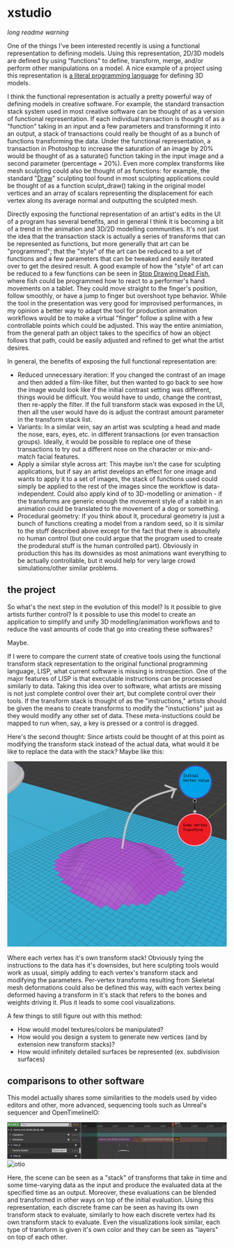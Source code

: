 # xstudio
*long readme warning*

One of the things I've been interested recently is using a functional representation to defining models. Using this representation, 2D/3D models are
defined by using "functions" to define, transform, merge, and/or perform other manipulations on a model. A nice example of a project using this
representation is [a literal programming language](https://www.mattkeeter.com/projects/kokopelli/) for defining 3D models. 

I think the functional representation is actually a pretty powerful way of defining models in creative software. For example, the standard
transaction stack system used in most creative software can be thought of as a version of functional representation. If each individual 
transaction is thought of as a "function" taking in an input and a few parameters and transforming it into an output, a stack of transactions could
really be thought of as a bunch of functions transforming the data. Under the functional representation, a transaction in Photoshop to increase the saturation of 
an image by 20% would be thought of as a saturate() function taking in the input image and a second parameter (percentage = 20%). Even more 
complex transforms like mesh sculpting could also be thought of as functions: for example, the standard 
"[Draw](https://docs.blender.org/manual/en/latest/sculpt_paint/sculpting/tools/draw.html)" sculpting tool  found in most sculpting applications 
could be thought of as a function sculpt_draw() taking in the original model vertices and an array of scalars representing the displacement for each 
vertex along its average normal and outputting the sculpted mesh.

Directly exposing the functional representation of an artist's edits in the UI of a program has several benefits, and in general I think it 
is becoming a bit of a trend in the animation and 3D/2D modelling communities. It's not just the idea that the transaction stack is actually a
series of transforms that can be represented as functions, but more generally that art can be "programmed"; that the "style" of the art can be 
reduced to a set of functions and a few parameters that can be tweaked and easily iterated over to get the desired result. A good example of 
how the "style" of art can be reduced to a few functions can be seen in [Stop Drawing Dead Fish](https://vimeo.com/64895205), where fish
could be programmed how to react to a performer's hand movements on a tablet. They could move straight to the finger's position, follow smoothly,
or have a jump to finger but overshoot type behavior. While the tool in the presentation was very good for improvised performances, in my opinion
a better way to adapt the tool for production animation workflows would be to make a virtual "finger" follow a spline with a few controllable
points which could be adjusted. This way the entire animiation, from the general path an object takes to the specifics of how an object follows
that path, could be easily adjusted and refined to get what the artist desires.

In general, the benefits of exposing the full functional representation are:
 * Reduced unnecessary iteration: If you changed the contrast of an image and then added a film-like filter, but then wanted to go back
 to see how the image would look like if the initial contrast setting was different, things would be difficult. You would have to undo, change 
 the contrast, then re-apply the filter. If the full transform stack was exposed in the UI, then all the user would have do is adjust the 
 contrast amount parameter in the transform stack list.
 * Variants: In a similar vein, say an artist was sculpting a head and made the nose, ears, eyes, etc. in different transactions (or even 
 transaction groups). Ideally, it would be possible to replace one of these transactions to try out a different nose on the character or 
 mix-and-match facial features.
 * Apply a similar style across art: This maybe isn't the case for sculpting applications, but if say an artist develops an effect for one image
 and wants to apply it to a set of images, the stack of functions used could simply be applied to the rest of the images since the workflow is 
 data-independent. Could also apply kind of to 3D-modelling or animation - if the transforms are generic enough the movement style
 of a rabbit in an animation could be translated to the movement of a dog or something.
 * Procedural geometry: If you think about it, procedural geometry is just a bunch of functions creating a model from a random seed, so it is 
 similar to the stuff described above except for the fact that there is absoultely no human control (but one could argue that the program used to
 create the prodedural stuff is the human controlled part). Obviously in production this has its downsides as most animations want everything to
 be actually controllable, but it would help for very large crowd simulations/other similar problems.

## the project

So what's the next step in the evolution of this model? Is it possible to give artists further control? Is it possible to use this model to
create an application to simplify and unify 3D modelling/animation workflows and to reduce the vast amounts of code that go into creating these 
softwares?

Maybe.

If I were to compare the current state of creative tools using the functional transform stack representation to the original functional 
programming language, LISP, what current software is missing is introspection. One of the major features of LISP is that executable instructions
can be processed similarly to data. Taking this idea over to software, what artists are missing is not just complete control over their
art, but complete control over their tools. If the transform stack is thought of as the "instructions," artists should be given the means to 
create transforms to modify the "instuctions" just as they would modify any other set of data. These meta-instuctions could be mapped to run when,
say, a key is pressed or a control is dragged.

Here's the second thought: Since artists could be thought of at this point as modifying the transform stack instead of the actual data, what would it be like to replace
the data with the stack? Maybe like this:

![transform stack](photo3.png)

Where each vertex has it's own transform stack! Obviously tying the instructions to the data has it's downsides, but here sculpting tools would
work as usual, simply adding to each vertex's transform stack and modifying the parameters. Per-vertex transforms resulting from Skeletal mesh 
deformations could also be defined this way, with each vertex being deformed having a transform in it's stack that refers to the bones and 
weights driving it. Plus it leads to some cool visualizations.

A few things to still figure out with this method:
 * How would model textures/colors be manipulated?
 * How would you design a system to generate new vertices (and by extension new transform stacks)?
 * How would infinitely detailed surfaces be represented (ex. subdivision surfaces)

## comparisons to other software

This model actually shares some similarities to the models used by video editors and other, more advanced, sequencing tools such as Unreal's 
sequencer and OpenTimelineIO:

![sequencer](photo5.png)
![otio](photo4.jpg)

Here, the scene can be seen as a "stack" of transforms that take in time and some time-varying data as the input and produce the evaluated data
at the specified time as an output. Moreover, these evaluations can be blended and transformed in other ways on top of the initial evaluation.
Using this representation, each discrete frame can be seen as having its own transform stack to evaluate, similarly to how each discrete vertex 
had its own transform stack to evaluate. Even the visualizations look similar, each type of transform is given it's own color and they can be 
seen as "layers" on top of each other.
